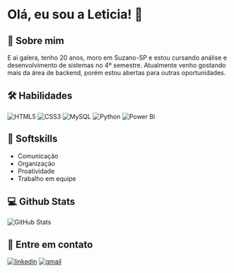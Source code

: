 
# Olá, eu sou a Leticia! 👋
## 🚀 Sobre mim
E aí galera, tenho 20 anos, moro em Suzano-SP e estou cursando análise e desenvolvimento de sistemas no 4º semestre.
Atualmente venho gostando mais da área de backend, porém estou abertas para outras oportunidades.

## 🛠 Habilidades
![HTML5](https://img.shields.io/badge/HTML5-E34F26?style=for-the-badge&logo=html5&logoColor=white) ![CSS3](https://img.shields.io/badge/CSS3-1572B6?style=for-the-badge&logo=css3&logoColor=white) ![MySQL](https://img.shields.io/badge/MySQL-00000F?style=for-the-badge&logo=mysql&logoColor=white) ![Python](https://img.shields.io/badge/python-3670A0?style=for-the-badge&logo=python&logoColor=ffdd54) ![Power Bi](https://img.shields.io/badge/power_bi-F2C811?style=for-the-badge&logo=powerbi&logoColor=black)

## 🤝 Softskills
- Comunicação
- Organização
- Proatividade
- Trabalho em equipe

## 💻 Github Stats
![GitHub Stats](https://github-readme-stats.vercel.app/api?username=LeDiniz&theme=transparent&bg_color=000&border_color=000&show_icons=true&icon_color=1DF&title_color=FFF&text_color=FFF&hide_title=true)

## 📩 Entre em contato
[![linkedin](https://img.shields.io/badge/linkedin-0A66C2?style=for-the-badge&logo=linkedin&logoColor=white)](https://br.linkedin.com/in/let%C3%ADcia-dos-santos-diniz-94135425a) [![gmail](https://img.shields.io/badge/gmail-000?style=for-the-badge&logo=gmail&logoColor=)](mailto:leticiadiniz.contato@gmail.com)
